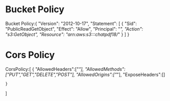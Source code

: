 # Bucket Policy

Bucket Policy:{
"Version": "2012-10-17",
"Statement": [
{
"Sid": "PublicReadGetObject",
"Effect": "Allow",
"Principal": "*",
"Action": "s3:GetObject",
"Resource": "arn:aws:s3:::chatpdf18/*"
}
]
}

# Cors Policy

CorsPolicy:[
{
"AllowedHeaders":["*"],
"AllowedMethods":["PUT","GET","DELETE","POST"],
"AllowedOrigins":["*"],
"ExposeHeaders":[]

    }

]
